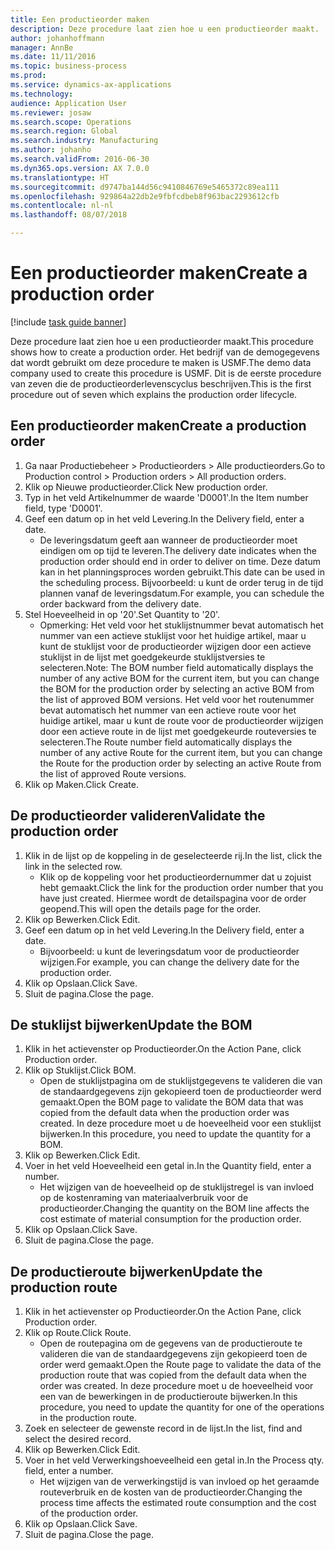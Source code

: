 ```yaml
---
title: Een productieorder maken
description: Deze procedure laat zien hoe u een productieorder maakt.
author: johanhoffmann
manager: AnnBe
ms.date: 11/11/2016
ms.topic: business-process
ms.prod: 
ms.service: dynamics-ax-applications
ms.technology: 
audience: Application User
ms.reviewer: josaw
ms.search.scope: Operations
ms.search.region: Global
ms.search.industry: Manufacturing
ms.author: johanho
ms.search.validFrom: 2016-06-30
ms.dyn365.ops.version: AX 7.0.0
ms.translationtype: HT
ms.sourcegitcommit: d9747ba144d56c9410846769e5465372c89ea111
ms.openlocfilehash: 929864a22db2e9fbfcdbeb8f963bac2293612cfb
ms.contentlocale: nl-nl
ms.lasthandoff: 08/07/2018

---
```

# <a name="create-a-production-order"></a><span data-ttu-id="95101-103">Een productieorder maken</span><span class="sxs-lookup"><span data-stu-id="95101-103">Create a production order</span></span>

[!include [task guide banner](../../includes/task-guide-banner.md)]

<span data-ttu-id="95101-104">Deze procedure laat zien hoe u een productieorder maakt.</span><span class="sxs-lookup"><span data-stu-id="95101-104">This procedure shows how to create a production order.</span></span> <span data-ttu-id="95101-105">Het bedrijf van de demogegevens dat wordt gebruikt om deze procedure te maken is USMF.</span><span class="sxs-lookup"><span data-stu-id="95101-105">The demo data company used to create this procedure is USMF.</span></span> <span data-ttu-id="95101-106">Dit is de eerste procedure van zeven die de productieorderlevenscyclus beschrijven.</span><span class="sxs-lookup"><span data-stu-id="95101-106">This is the first procedure out of seven which explains the production order lifecycle.</span></span>


## <a name="create-a-production-order"></a><span data-ttu-id="95101-107">Een productieorder maken</span><span class="sxs-lookup"><span data-stu-id="95101-107">Create a production order</span></span>
1. <span data-ttu-id="95101-108">Ga naar Productiebeheer > Productieorders > Alle productieorders.</span><span class="sxs-lookup"><span data-stu-id="95101-108">Go to Production control > Production orders > All production orders.</span></span>
2. <span data-ttu-id="95101-109">Klik op Nieuwe productieorder.</span><span class="sxs-lookup"><span data-stu-id="95101-109">Click New production order.</span></span>
3. <span data-ttu-id="95101-110">Typ in het veld Artikelnummer de waarde 'D0001'.</span><span class="sxs-lookup"><span data-stu-id="95101-110">In the Item number field, type 'D0001'.</span></span>
4. <span data-ttu-id="95101-111">Geef een datum op in het veld Levering.</span><span class="sxs-lookup"><span data-stu-id="95101-111">In the Delivery field, enter a date.</span></span>
    * <span data-ttu-id="95101-112">De leveringsdatum geeft aan wanneer de productieorder moet eindigen om op tijd te leveren.</span><span class="sxs-lookup"><span data-stu-id="95101-112">The delivery date indicates when the production order should end in order to deliver on time.</span></span> <span data-ttu-id="95101-113">Deze datum kan in het planningsproces worden gebruikt.</span><span class="sxs-lookup"><span data-stu-id="95101-113">This date can be used in the scheduling process.</span></span> <span data-ttu-id="95101-114">Bijvoorbeeld: u kunt de order terug in de tijd plannen vanaf de leveringsdatum.</span><span class="sxs-lookup"><span data-stu-id="95101-114">For example, you can schedule the order backward from the delivery date.</span></span>  
5. <span data-ttu-id="95101-115">Stel Hoeveelheid in op '20'.</span><span class="sxs-lookup"><span data-stu-id="95101-115">Set Quantity to '20'.</span></span>
    * <span data-ttu-id="95101-116">Opmerking: Het veld voor het stuklijstnummer bevat automatisch het nummer van een actieve stuklijst voor het huidige artikel, maar u kunt de stuklijst voor de productieorder wijzigen door een actieve stuklijst in de lijst met goedgekeurde stuklijstversies te selecteren.</span><span class="sxs-lookup"><span data-stu-id="95101-116">Note: The BOM number field automatically displays the number of any active BOM for the current item, but you can change the BOM for the production order by selecting an active BOM from the list of approved BOM versions.</span></span>    <span data-ttu-id="95101-117">Het veld voor het routenummer bevat automatisch het nummer van een actieve route voor het huidige artikel, maar u kunt de route voor de productieorder wijzigen door een actieve route in de lijst met goedgekeurde routeversies te selecteren.</span><span class="sxs-lookup"><span data-stu-id="95101-117">The Route number field automatically displays the number of any active Route for the current item, but you can change the Route for the production order by selecting an active Route from the list of approved Route versions.</span></span>  
6. <span data-ttu-id="95101-118">Klik op Maken.</span><span class="sxs-lookup"><span data-stu-id="95101-118">Click Create.</span></span>

## <a name="validate-the-production-order"></a><span data-ttu-id="95101-119">De productieorder valideren</span><span class="sxs-lookup"><span data-stu-id="95101-119">Validate the production order</span></span>
1. <span data-ttu-id="95101-120">Klik in de lijst op de koppeling in de geselecteerde rij.</span><span class="sxs-lookup"><span data-stu-id="95101-120">In the list, click the link in the selected row.</span></span>
    * <span data-ttu-id="95101-121">Klik op de koppeling voor het productieordernummer dat u zojuist hebt gemaakt.</span><span class="sxs-lookup"><span data-stu-id="95101-121">Click the link for the production order number that you have just created.</span></span> <span data-ttu-id="95101-122">Hiermee wordt de detailspagina voor de order geopend.</span><span class="sxs-lookup"><span data-stu-id="95101-122">This will open the details page for the order.</span></span>  
2. <span data-ttu-id="95101-123">Klik op Bewerken.</span><span class="sxs-lookup"><span data-stu-id="95101-123">Click Edit.</span></span>
3. <span data-ttu-id="95101-124">Geef een datum op in het veld Levering.</span><span class="sxs-lookup"><span data-stu-id="95101-124">In the Delivery field, enter a date.</span></span>
    * <span data-ttu-id="95101-125">Bijvoorbeeld: u kunt de leveringsdatum voor de productieorder wijzigen.</span><span class="sxs-lookup"><span data-stu-id="95101-125">For example, you can change the delivery date for the production order.</span></span>  
4. <span data-ttu-id="95101-126">Klik op Opslaan.</span><span class="sxs-lookup"><span data-stu-id="95101-126">Click Save.</span></span>
5. <span data-ttu-id="95101-127">Sluit de pagina.</span><span class="sxs-lookup"><span data-stu-id="95101-127">Close the page.</span></span>

## <a name="update-the-bom"></a><span data-ttu-id="95101-128">De stuklijst bijwerken</span><span class="sxs-lookup"><span data-stu-id="95101-128">Update the BOM</span></span>
1. <span data-ttu-id="95101-129">Klik in het actievenster op Productieorder.</span><span class="sxs-lookup"><span data-stu-id="95101-129">On the Action Pane, click Production order.</span></span>
2. <span data-ttu-id="95101-130">Klik op Stuklijst.</span><span class="sxs-lookup"><span data-stu-id="95101-130">Click BOM.</span></span>
    * <span data-ttu-id="95101-131">Open de stuklijstpagina om de stuklijstgegevens te valideren die van de standaardgegevens zijn gekopieerd toen de productieorder werd gemaakt.</span><span class="sxs-lookup"><span data-stu-id="95101-131">Open the BOM page to validate the BOM data that was copied from the default data when the production order was created.</span></span> <span data-ttu-id="95101-132">In deze procedure moet u de hoeveelheid voor een stuklijst bijwerken.</span><span class="sxs-lookup"><span data-stu-id="95101-132">In this procedure, you need to update the quantity for a BOM.</span></span>  
3. <span data-ttu-id="95101-133">Klik op Bewerken.</span><span class="sxs-lookup"><span data-stu-id="95101-133">Click Edit.</span></span>
4. <span data-ttu-id="95101-134">Voer in het veld Hoeveelheid een getal in.</span><span class="sxs-lookup"><span data-stu-id="95101-134">In the Quantity field, enter a number.</span></span>
    * <span data-ttu-id="95101-135">Het wijzigen van de hoeveelheid op de stuklijstregel is van invloed op de kostenraming van materiaalverbruik voor de productieorder.</span><span class="sxs-lookup"><span data-stu-id="95101-135">Changing the quantity on the BOM line affects the cost estimate of material consumption for the production order.</span></span>  
5. <span data-ttu-id="95101-136">Klik op Opslaan.</span><span class="sxs-lookup"><span data-stu-id="95101-136">Click Save.</span></span>
6. <span data-ttu-id="95101-137">Sluit de pagina.</span><span class="sxs-lookup"><span data-stu-id="95101-137">Close the page.</span></span>

## <a name="update-the-production-route"></a><span data-ttu-id="95101-138">De productieroute bijwerken</span><span class="sxs-lookup"><span data-stu-id="95101-138">Update the production route</span></span>
1. <span data-ttu-id="95101-139">Klik in het actievenster op Productieorder.</span><span class="sxs-lookup"><span data-stu-id="95101-139">On the Action Pane, click Production order.</span></span>
2. <span data-ttu-id="95101-140">Klik op Route.</span><span class="sxs-lookup"><span data-stu-id="95101-140">Click Route.</span></span>
    * <span data-ttu-id="95101-141">Open de routepagina om de gegevens van de productieroute te valideren die van de standaardgegevens zijn gekopieerd toen de order werd gemaakt.</span><span class="sxs-lookup"><span data-stu-id="95101-141">Open the Route page to validate the data of the production route that was copied from the default data when the order was created.</span></span> <span data-ttu-id="95101-142">In deze procedure moet u de hoeveelheid voor een van de bewerkingen in de productieroute bijwerken.</span><span class="sxs-lookup"><span data-stu-id="95101-142">In this procedure, you need to update the quantity for one of the operations in the production route.</span></span>  
3. <span data-ttu-id="95101-143">Zoek en selecteer de gewenste record in de lijst.</span><span class="sxs-lookup"><span data-stu-id="95101-143">In the list, find and select the desired record.</span></span>
4. <span data-ttu-id="95101-144">Klik op Bewerken.</span><span class="sxs-lookup"><span data-stu-id="95101-144">Click Edit.</span></span>
5. <span data-ttu-id="95101-145">Voer in het veld Verwerkingshoeveelheid een getal in.</span><span class="sxs-lookup"><span data-stu-id="95101-145">In the Process qty. field, enter a number.</span></span>
    * <span data-ttu-id="95101-146">Het wijzigen van de verwerkingstijd is van invloed op het geraamde routeverbruik en de kosten van de productieorder.</span><span class="sxs-lookup"><span data-stu-id="95101-146">Changing the process time affects the estimated route consumption and the cost of the production order.</span></span>  
6. <span data-ttu-id="95101-147">Klik op Opslaan.</span><span class="sxs-lookup"><span data-stu-id="95101-147">Click Save.</span></span>
7. <span data-ttu-id="95101-148">Sluit de pagina.</span><span class="sxs-lookup"><span data-stu-id="95101-148">Close the page.</span></span>

